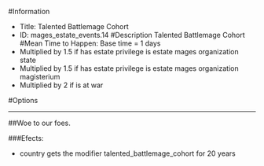 #Information
 - Title: Talented Battlemage Cohort
 - ID: mages_estate_events.14
#Description
Talented Battlemage Cohort
#Mean Time to Happen:
Base time = 1 days
 - Multiplied by 1.5 if has estate privilege is estate mages organization state
 - Multiplied by 1.5 if has estate privilege is estate mages organization magisterium
 - Multiplied by 2 if is at war

#Options

___
##Woe to our foes.

###Efects:<ul><li>country gets the modifier talented_battlemage_cohort for 20 years</li></ul>
